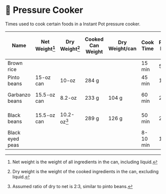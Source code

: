 # :stew: Pressure Cooker

Times used to cook certain foods in a Instant Pot pressure cooker.

| Name              | Net Weight[^1]  | Dry Weight[^2]  | Cooked Can Weight | Dry Weight/can  | Cook Time | Natural Pressure Release Time | Total Time    |
|-------------------|-----------------|-----------------|-------------------|-----------------|-----------|-------------------------------|---------------|
| Brown rice        |                 |                 |                   |                 | 15 min    | 5 min                         | 20 min        |
| Pinto beans       | 15-oz can       | 10-oz           | 284 g             |                 | 45 min    | 15 min                        | 60 min        |
| Garbanzo beans    | 15.5-oz can     | 8.2-oz          | 233 g             | 104 g           | 60 min    | 20 min                        | 1 hr 20 min   |
| Black beans       | 15.5-oz can     | 10.2-oz[^3]     | 289 g             | 126 g           | 50 min    | 20 min                        | 1 hr 10 min   |
| Black eyed peas   |                 |                 |                   |                 | 8-10 min  | 15 min                        | 22-25 min     |

[^1]:
    Net weight is the weight of all ingredients in the can, including liquid.
[^2]:
    Dry weight is the weight of the cooked ingredients in the can, excluding liquid.
[^3]:
    Assumed ratio of dry to net is 2:3, similar to pinto beans.
